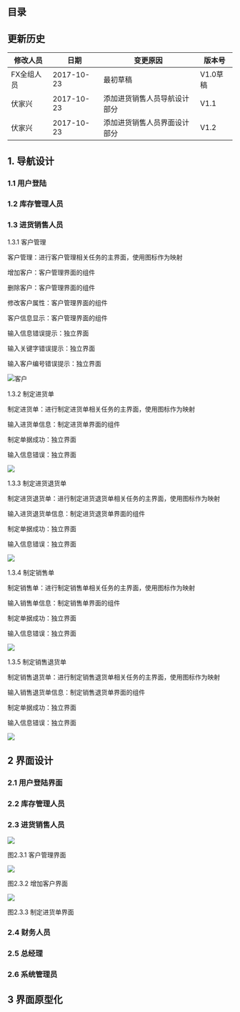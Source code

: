 

## 目录



## 更新历史

| 修改人员   | 日期         | 变更原因           | 版本号    |
| ------ | ---------- | -------------- | ------ |
| FX全组人员 | 2017-10-23 | 最初草稿           | V1.0草稿 |
| 伏家兴    | 2017-10-23 | 添加进货销售人员导航设计部分 | V1.1   |
| 伏家兴    | 2017-10-23 | 添加进货销售人员界面设计部分 | V1.2   |

## 1. 导航设计

### 1.1 用户登陆

### 1.2 库存管理人员

### 1.3 进货销售人员

1.3.1 客户管理

客户管理：进行客户管理相关任务的主界面，使用图标作为映射

增加客户：客户管理界面的组件

删除客户：客户管理界面的组件

修改客户属性：客户管理界面的组件

客户信息显示：客户管理界面的组件

输入信息错误提示：独立界面

输入关键字错误提示：独立界面

输入客户编号错误提示：独立界面

![客户](http://101.37.19.32:10080/FX/MSPSS/raw/master/doc/img/%E5%AE%A2%E6%88%B7%E7%AE%A1%E7%90%86%E5%AF%B9%E8%AF%9D%E7%BB%93%E6%9E%84.png)

1.3.2 制定进货单

制定进货单：进行制定进货单相关任务的主界面，使用图标作为映射

输入进货单信息：制定进货单界面的组件

制定单据成功：独立界面

输入信息错误：独立界面

![](http://101.37.19.32:10080/FX/MSPSS/raw/master/doc/img/%E5%88%B6%E5%AE%9A%E8%BF%9B%E8%B4%A7%E5%8D%95%E5%AF%B9%E8%AF%9D%E7%BB%93%E6%9E%84.png)

1.3.3 制定进货退货单

制定进货退货单：进行制定进货退货单相关任务的主界面，使用图标作为映射

输入进货退货单信息：制定进货退货单界面的组件

制定单据成功：独立界面

输入信息错误：独立界面

![](http://101.37.19.32:10080/FX/MSPSS/raw/master/doc/img/%E5%88%B6%E5%AE%9A%E8%BF%9B%E8%B4%A7%E9%80%80%E8%B4%A7%E5%8D%95%E5%AF%B9%E8%AF%9D%E7%BB%93%E6%9E%84.png)

1.3.4 制定销售单

制定销售单：进行制定销售单相关任务的主界面，使用图标作为映射

输入销售单信息：制定销售单界面的组件

制定单据成功：独立界面

输入信息错误：独立界面

![](http://101.37.19.32:10080/FX/MSPSS/raw/master/doc/img/%E5%88%B6%E5%AE%9A%E9%94%80%E5%94%AE%E5%8D%95%E5%AF%B9%E8%AF%9D%E7%BB%93%E6%9E%84.png)

1.3.5 制定销售退货单

制定销售退货单：进行制定销售退货单相关任务的主界面，使用图标作为映射

输入销售退货单信息：制定销售退货单界面的组件

制定单据成功：独立界面

输入信息错误：独立界面

![](http://101.37.19.32:10080/FX/MSPSS/raw/master/doc/img/%E5%88%B6%E5%AE%9A%E9%94%80%E5%94%AE%E9%80%80%E8%B4%A7%E5%8D%95%E5%AF%B9%E8%AF%9D%E7%BB%93%E6%9E%84.png)



## 2 界面设计

### 2.1 用户登陆界面

### 2.2 库存管理人员

### 2.3 进货销售人员

![](http://101.37.19.32:10080/FX/MSPSS/raw/master/doc/img/%E5%AE%A2%E6%88%B7%E7%AE%A1%E7%90%86%E7%95%8C%E9%9D%A2%E8%AE%BE%E8%AE%A1.png)

图2.3.1 客户管理界面

![](http://101.37.19.32:10080/FX/MSPSS/raw/master/doc/img/%E5%A2%9E%E5%8A%A0%E5%AE%A2%E6%88%B7%E7%95%8C%E9%9D%A2%E8%AE%BE%E8%AE%A1.png)

图2.3.2 增加客户界面

![](http://101.37.19.32:10080/FX/MSPSS/raw/master/doc/img/%E5%88%B6%E5%AE%9A%E5%8D%95%E6%8D%AE%E7%95%8C%E9%9D%A2%E8%AE%BE%E8%AE%A1.png)

图2.3.3 制定进货单界面

### 2.4 财务人员

### 2.5 总经理

### 2.6 系统管理员





## 3 界面原型化



